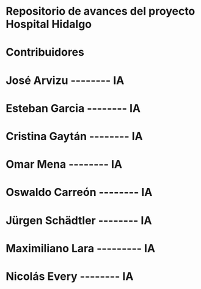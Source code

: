 # Repositorio de avances del proyecto Hospital Hidalgo
# Contribuidores

# José Arvizu 		-------- IA
# Esteban Garcia 	-------- IA
# Cristina Gaytán 	-------- IA
# Omar Mena 		-------- IA
# Oswaldo Carreón 	-------- IA
# Jürgen Schädtler 	-------- IA
# Maximiliano Lara --------- IA
# Nicolás Every		-------- IA

